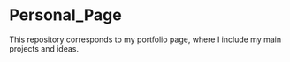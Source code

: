 # Personal_Page

This repository corresponds to my portfolio page, where I include my main projects and ideas.
